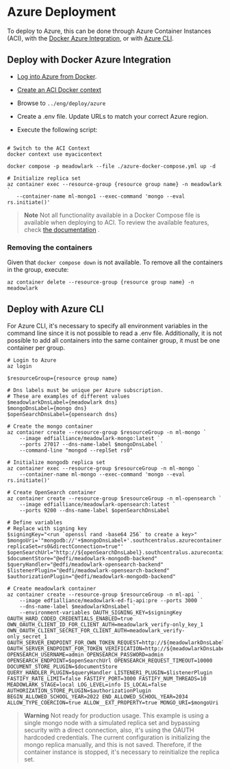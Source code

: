 # Azure Deployment

To deploy to Azure, this can be done through Azure Container Instances (ACI),
with the [Docker Azure
Integration](https://docs.docker.com/cloud/aci-integration/), or with [Azure
CLI](https://learn.microsoft.com/en-us/cli/azure/install-azure-cli).

## Deploy with Docker Azure Integration

- [Log into Azure from
  Docker](https://docs.docker.com/cloud/aci-integration/#log-into-azure).

- [Create an ACI Docker
  context](https://docs.docker.com/cloud/aci-integration/#create-an-aci-context)

- Browse to `../eng/deploy/azure`

- Create a .env file. Update URLs to match your correct Azure region.

- Execute the following script:

```Shell

# Switch to the ACI Context
docker context use myacicontext

docker compose -p meadowlark --file ./azure-docker-compose.yml up -d

# Initialize replica set
az container exec --resource-group {resource group name} -n meadowlark `
   --container-name ml-mongo1 --exec-command 'mongo --eval rs.initiate()'

```

> **Note** Not all functionality available in a Docker Compose file is available
> when deploying to ACI. To review the available features, check [the
> documentation](https://docs.docker.com/cloud/aci-compose-features/) .

### Removing the containers

Given that `docker compose down` is not available. To remove all the containers
in the group, execute:

```Shell
az container delete --resource-group {resource group name} -n meadowlark
```

## Deploy with Azure CLI

For Azure CLI, it's necessary to specify all environment variables in the
command line since it is not possible to read a .env file. Additionally, it is
not possible to add all containers into the same container group, it must be one
container per group.

```pwsh
# Login to Azure
az login

$resourceGroup={resource group name}

# Dns labels must be unique per Azure subscription.
# These are examples of different values
$meadowlarkDnsLabel={meadowlark dns}
$mongoDnsLabel={mongo dns}
$openSearchDnsLabel={opensearch dns}

# Create the mongo container
az container create --resource-group $resourceGroup -n ml-mongo `
    --image edfialliance/meadowlark-mongo:latest `
    --ports 27017 --dns-name-label $mongoDnsLabel `
    --command-line "mongod --replSet rs0"

# Initialize mongodb replica set
az container exec --resource-group $resourceGroup -n ml-mongo `
    --container-name ml-mongo --exec-command 'mongo --eval rs.initiate()'

# Create OpenSearch container
az container create --resource-group $resourceGroup -n ml-opensearch `
    --image edfialliance/meadowlark-opensearch:latest `
    --ports 9200 --dns-name-label $openSearchDnsLabel

# Define variables
# Replace with signing key
$signingKey="<run `openssl rand -base64 256` to create a key>"
$mongoUri='"mongodb://'+$mongoDnsLabel+'.southcentralus.azurecontainer.io:27017/?replicaSet=rs0&directConnection=true"'
$openSearchUrl="http://${openSearchDnsLabel}.southcentralus.azurecontainer.io:9200"
$documentStore="@edfi/meadowlark-mongodb-backend"
$queryHandler="@edfi/meadowlark-opensearch-backend"
$listenerPlugin="@edfi/meadowlark-opensearch-backend"
$authorizationPlugin="@edfi/meadowlark-mongodb-backend"

# Create meadowlark container
az container create --resource-group $resourceGroup -n ml-api `
    --image edfialliance/meadowlark-ed-fi-api:pre --ports 3000 `
    --dns-name-label $meadowlarkDnsLabel `
    --environment-variables OAUTH_SIGNING_KEY=$signingKey OAUTH_HARD_CODED_CREDENTIALS_ENABLED=true OWN_OAUTH_CLIENT_ID_FOR_CLIENT_AUTH=meadowlark_verify-only_key_1 OWN_OAUTH_CLIENT_SECRET_FOR_CLIENT_AUTH=meadowlark_verify-only_secret_1 OAUTH_SERVER_ENDPOINT_FOR_OWN_TOKEN_REQUEST=http://${meadowlarkDnsLabel}.southcentralus.azurecontainer.io:3000/local/oauth/token OAUTH_SERVER_ENDPOINT_FOR_TOKEN_VERIFICATION=http://${meadowlarkDnsLabel}.southcentralus.azurecontainer.io:3000/local/oauth/verify OPENSEARCH_USERNAME=admin OPENSEARCH_PASSWORD=admin OPENSEARCH_ENDPOINT=$openSearchUrl OPENSEARCH_REQUEST_TIMEOUT=10000 DOCUMENT_STORE_PLUGIN=$documentStore QUERY_HANDLER_PLUGIN=$queryHandler LISTENER1_PLUGIN=$listenerPlugin FASTIFY_RATE_LIMIT=false FASTIFY_PORT=3000 FASTIFY_NUM_THREADS=10 MEADOWLARK_STAGE=local LOG_LEVEL=info IS_LOCAL=false AUTHORIZATION_STORE_PLUGIN=$authorizationPlugin BEGIN_ALLOWED_SCHOOL_YEAR=2022 END_ALLOWED_SCHOOL_YEAR=2034 ALLOW_TYPE_COERCION=true ALLOW__EXT_PROPERTY=true MONGO_URI=$mongoUri
```

> **Warning** Not ready for production usage. This example is using a single
> mongo node with a simulated replica set and bypassing security with a direct
> connection, also, it's using the OAUTH hardcoded credentials. The current
> configuration is initializing the mongo replica manually, and this is not
> saved. Therefore, if the container instance is stopped, it's necessary to
> reinitialize the replica set.
